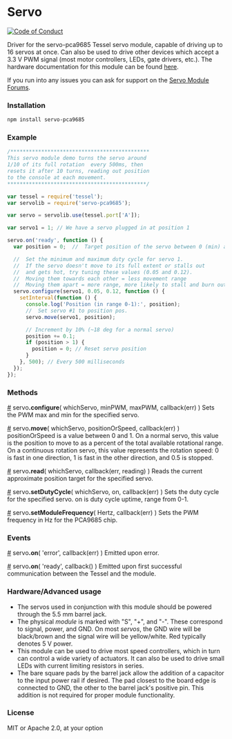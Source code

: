 # Servo
[![Code of Conduct](https://img.shields.io/badge/%E2%9D%A4-code%20of%20conduct-blue.svg?style=flat)](https://github.com/tessel/project/blob/master/CONDUCT.md)

Driver for the servo-pca9685 Tessel servo module, capable of driving up to 16 servos at once. Can also be used to drive other devices which accept a 3.3 V PWM signal (most motor controllers, LEDs, gate drivers, etc.). The hardware documentation for this module can be found [here](https://github.com/tessel/hardware/blob/master/modules-overview.md#servo).

If you run into any issues you can ask for support on the [Servo Module Forums](http://forums.tessel.io/category/servo).

### Installation
```sh
npm install servo-pca9685
```

### Example
```js
/*********************************************
This servo module demo turns the servo around
1/10 of its full rotation  every 500ms, then
resets it after 10 turns, reading out position
to the console at each movement.
*********************************************/

var tessel = require('tessel');
var servolib = require('servo-pca9685'); 

var servo = servolib.use(tessel.port['A']);

var servo1 = 1; // We have a servo plugged in at position 1

servo.on('ready', function () {
  var position = 0;  //  Target position of the servo between 0 (min) and 1 (max).

  //  Set the minimum and maximum duty cycle for servo 1.
  //  If the servo doesn't move to its full extent or stalls out
  //  and gets hot, try tuning these values (0.05 and 0.12).
  //  Moving them towards each other = less movement range
  //  Moving them apart = more range, more likely to stall and burn out
  servo.configure(servo1, 0.05, 0.12, function () {
    setInterval(function () {
      console.log('Position (in range 0-1):', position);
      //  Set servo #1 to position pos.
      servo.move(servo1, position);

      // Increment by 10% (~18 deg for a normal servo)
      position += 0.1;
      if (position > 1) {
        position = 0; // Reset servo position
      }
    }, 500); // Every 500 milliseconds
  });
});
```

### Methods
&#x20;<a href="#api-servo-configure-whichServo-minPWM-maxPWM-callback-Sets-the-PWM-max-and-min-for-the-specified-servo" name="api-servo-configure-whichServo-minPWM-maxPWM-callback-Sets-the-PWM-max-and-min-for-the-specified-servo">#</a> servo<b>.configure</b>( whichServo, minPWM, maxPWM, callback(err) ) Sets the PWM max and min for the specified servo.  

&#x20;<a href="#api-servo-move-whichServo-positionOrSpeed-callback-positionOrSpeed-is-a-value-between-0-and-1-On-a-normal-servo-this-value-is-the-position-to-move-to-as-a-percent-of-the-total-available-rotational-range-On-a-continuous-rotation-servo-this-value-represents-the-rotation-speed-0-is-fast-in-one-direction-1-is-fast-in-the-other-direction-and-0-5-is-stopped" name="api-servo-move-whichServo-positionOrSpeed-callback-positionOrSpeed-is-a-value-between-0-and-1-On-a-normal-servo-this-value-is-the-position-to-move-to-as-a-percent-of-the-total-available-rotational-range-On-a-continuous-rotation-servo-this-value-represents-the-rotation-speed-0-is-fast-in-one-direction-1-is-fast-in-the-other-direction-and-0-5-is-stopped">#</a> servo<b>.move</b>( whichServo, positionOrSpeed, callback(err) ) positionOrSpeed is a value between 0 and 1. On a normal servo, this value is the position to move to as a percent of the total available rotational range. On a continuous rotation servo, this value represents the rotation speed: 0 is fast in one direction, 1 is fast in the other direction, and 0.5 is stopped.  

&#x20;<a href="#api-servo-read-whichServo-callback-Reads-the-current-approximate-position-target-for-the-specified-servo" name="api-servo-read-whichServo-callback-Reads-the-current-approximate-position-target-for-the-specified-servo">#</a> servo<b>.read</b>( whichServo, callback(err, reading) ) Reads the current approximate position target for the specified servo.  

&#x20;<a href="#api-servo-setDutyCycle-whichServo-on-callback-Sets-the-duty-cycle-for-the-specified-servo-on-is-duty-cycle-uptime-range-from-0-1" name="api-servo-setDutyCycle-whichServo-on-callback-Sets-the-duty-cycle-for-the-specified-servo-on-is-duty-cycle-uptime-range-from-0-1">#</a> servo<b>.setDutyCycle</b>( whichServo, on, callback(err) ) Sets the duty cycle for the specified servo. on is duty cycle uptime, range from 0-1.  

&#x20;<a href="#api-servo-setModuleFrequency-Hertz-callback-Sets-the-PWM-frequency-in-Hz-for-the-PCA9685-chip" name="api-servo-setModuleFrequency-Hertz-callback-Sets-the-PWM-frequency-in-Hz-for-the-PCA9685-chip">#</a> servo<b>.setModuleFrequency</b>( Hertz, callback(err) ) Sets the PWM frequency in Hz for the PCA9685 chip.  

### Events
&#x20;<a href="#api-servo-on-error-callback-err-Emitted-upon-error" name="api-servo-on-error-callback-err-Emitted-upon-error">#</a> servo<b>.on</b>( 'error', callback(err) ) Emitted upon error.  

&#x20;<a href="#api-servo-on-ready-callback-Emitted-upon-first-successful-communication-between-the-Tessel-and-the-module" name="api-servo-on-ready-callback-Emitted-upon-first-successful-communication-between-the-Tessel-and-the-module">#</a> servo<b>.on</b>( 'ready', callback() ) Emitted upon first successful communication between the Tessel and the module.  

### Hardware/Advanced usage
*  The servos used in conjunction with this module should be powered through the 5.5 mm barrel jack.
*  The physical *module* is marked with "S", "+", and "-". These correspond to signal, power, and GND. On most *servos*, the GND wire will be black/brown and the signal wire will be yellow/white. Red typically denotes 5 V power.
*  This module can be used to drive most speed controllers, which in turn can control a wide variety of actuators. It can also be used to drive small LEDs with current limiting resistors in series.
*  The bare square pads by the barrel jack allow the addition of a capacitor to the input power rail if desired. The pad closest to the board edge is connected to GND, the other to the barrel jack's positive pin. This addition is not required for proper module functionality.

### License
MIT or Apache 2.0, at your option

